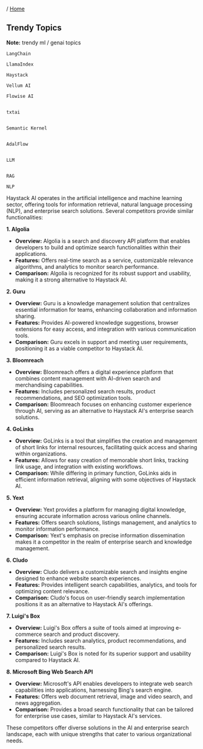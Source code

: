 / [Home](index.md)

## Trendy Topics

**Note:** trendy ml / genai topics




```
LangChain

LlamaIndex

Haystack

Vellum AI

Flowise AI


txtai


Semantic Kernel


AdalFlow


LLM


RAG

NLP
```

Haystack AI operates in the artificial intelligence and machine learning sector, offering tools for information retrieval, natural language processing (NLP), and enterprise search solutions. Several competitors provide similar functionalities:

**1. Algolia**
- **Overview:** Algolia is a search and discovery API platform that enables developers to build and optimize search functionalities within their applications.
- **Features:** Offers real-time search as a service, customizable relevance algorithms, and analytics to monitor search performance.
- **Comparison:** Algolia is recognized for its robust support and usability, making it a strong alternative to Haystack AI.

**2. Guru**
- **Overview:** Guru is a knowledge management solution that centralizes essential information for teams, enhancing collaboration and information sharing.
- **Features:** Provides AI-powered knowledge suggestions, browser extensions for easy access, and integration with various communication tools.
- **Comparison:** Guru excels in support and meeting user requirements, positioning it as a viable competitor to Haystack AI.

**3. Bloomreach**
- **Overview:** Bloomreach offers a digital experience platform that combines content management with AI-driven search and merchandising capabilities.
- **Features:** Includes personalized search results, product recommendations, and SEO optimization tools.
- **Comparison:** Bloomreach focuses on enhancing customer experience through AI, serving as an alternative to Haystack AI's enterprise search solutions.

**4. GoLinks**
- **Overview:** GoLinks is a tool that simplifies the creation and management of short links for internal resources, facilitating quick access and sharing within organizations.
- **Features:** Allows for easy creation of memorable short links, tracking link usage, and integration with existing workflows.
- **Comparison:** While differing in primary function, GoLinks aids in efficient information retrieval, aligning with some objectives of Haystack AI.

**5. Yext**
- **Overview:** Yext provides a platform for managing digital knowledge, ensuring accurate information across various online channels.
- **Features:** Offers search solutions, listings management, and analytics to monitor information performance.
- **Comparison:** Yext's emphasis on precise information dissemination makes it a competitor in the realm of enterprise search and knowledge management.

**6. Cludo**
- **Overview:** Cludo delivers a customizable search and insights engine designed to enhance website search experiences.
- **Features:** Provides intelligent search capabilities, analytics, and tools for optimizing content relevance.
- **Comparison:** Cludo's focus on user-friendly search implementation positions it as an alternative to Haystack AI's offerings.

**7. Luigi's Box**
- **Overview:** Luigi's Box offers a suite of tools aimed at improving e-commerce search and product discovery.
- **Features:** Includes search analytics, product recommendations, and personalized search results.
- **Comparison:** Luigi's Box is noted for its superior support and usability compared to Haystack AI.

**8. Microsoft Bing Web Search API**
- **Overview:** Microsoft's API enables developers to integrate web search capabilities into applications, harnessing Bing's search engine.
- **Features:** Offers web document retrieval, image and video search, and news aggregation.
- **Comparison:** Provides a broad search functionality that can be tailored for enterprise use cases, similar to Haystack AI's services.

These competitors offer diverse solutions in the AI and enterprise search landscape, each with unique strengths that cater to various organizational needs.